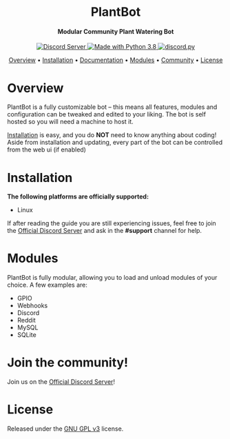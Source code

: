 <h1 align="center">PlantBot</h1>
<h4 align="center">Modular Community Plant Watering Bot</h4>
<p align="center">
  <a href="https://discord.gg/fW4JDbP">
    <img src="https://discordapp.com/api/guilds/605473244212101136/widget.png?style=shield" alt="Discord Server">
  </a>
  <a href="https://www.python.org/downloads/">
    <img src="https://img.shields.io/badge/Made%20With-Python%203.8-blue.svg?style=for-the-badge" alt="Made with Python 3.8">
  </a>
  <a href="https://github.com/Rapptz/discord.py/">
      <img src="https://img.shields.io/badge/discord-py-blue.svg" alt="discord.py">
  </a>
</p>

<p align="center">
  <a href="#overview">Overview</a>
  •
  <a href="#installation">Installation</a>
  •
  <a href="https://plantbot.readthedocs.io/en/latest/">Documentation</a>
  •
  <a href="#plugins">Modules</a>
  •
  <a href="#join-the-community">Community</a>
  •
  <a href="#license">License</a>
</p>

# Overview

PlantBot is a fully customizable bot – this means all features, modules and configuration can be tweaked and edited to your liking.
The bot is self hosted so you will need a machine to host it.

[Installation](#installation) is easy, and you do **NOT** need to know anything about coding! 
Aside from installation and updating, every part of the bot can be controlled from the web ui (if enabled)


# Installation

**The following platforms are officially supported:** 

- Linux

If after reading the guide you are still experiencing issues, feel free to join the
[Official Discord Server](https://discord.gg/fW4JDbP) and ask in the **#support** channel for help.

# Modules

PlantBot is fully modular, allowing you to load and unload modules of your choice.
A few examples are:

- GPIO
- Webhooks
- Discord
- Reddit
- MySQL
- SQLite

# Join the community!

Join us on the [Official Discord Server](https://discord.gg/fW4JDbP)!

# License

Released under the [GNU GPL v3](https://www.gnu.org/licenses/gpl-3.0.html) license.